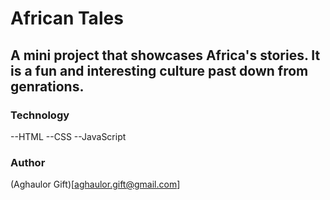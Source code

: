 # African Tales

## A mini project that showcases Africa's stories. It is a fun and interesting culture past down from genrations.

### Technology
--HTML
--CSS
--JavaScript

### Author
(Aghaulor Gift)[aghaulor.gift@gmail.com] 
